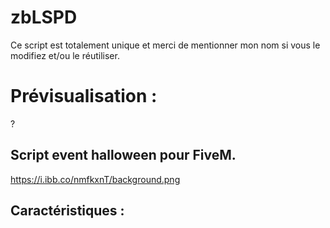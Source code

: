 # zbLSPD

Ce script est totalement unique et merci de mentionner mon nom si vous le modifiez et/ou le réutiliser.

# Prévisualisation :

?

## Script event halloween pour FiveM. 

https://i.ibb.co/nmfkxnT/background.png

## Caractéristiques :
